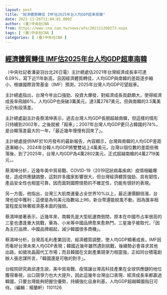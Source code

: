 ```yaml
---
layout: post
title: "經濟體質轉佳 IMF估2025年台人均GDP超車南韓"
date: 2021-11-26T11:04:01.000Z
author: (臺)中央社CNA
from: https://www.cna.com.tw/news/afe/202111260273.aspx
tags: [ (臺)中央社CNA ]
categories: [ (臺)中央社CNA ]
---
```

<!--1637924641000-->
[經濟體質轉佳 IMF估2025年台人均GDP超車南韓](https://www.cna.com.tw/news/afe/202111260273.aspx)
------

<div>
<div></div><div><p>（中央社記者潘姿羽台北26日電）主計總處估2021年台灣經濟成長率可達6.09%，寫下近11年新高，且因經濟體質轉佳，人均GDP與南韓的差距逐步縮小，根據國際貨幣基金（IMF）預測，2025年台灣人均GDP可望超車。</p><p>主計總處指出，台灣今年出口強勁、投資大爆發，對經濟成長貢獻頗大，使得經濟成長率飛越6%，人均GDP也突破3萬美元，達3萬2787美元，但與南韓的3.5萬美元仍有段落差。</p><p>主計總處副主計長蔡鴻坤表示，過去台灣人均GDP長期超越南韓，但這樣的情形只持續到2002年，之後就被「超車」；2007年台灣人均GDP更只占韓國的74%，是台韓落差最大的一年，「最近幾年慢慢有回來了」。</p><p>主計總處提供IMF於10月發布的最新報告，內容顯示，台灣與南韓的人均GDP差距逐漸縮小，2024年台韓人均GDP將雙雙站上4萬美元，台灣以個位數的差距些微落後，到了2025年，台灣人均GDP為4萬2802美元，正式超越南韓的4萬2719美元，。</p><p>蔡鴻坤分析，近幾年美中貿易戰、COVID-19（2019冠狀病毒疾病）疫情相繼爆發，造成供應鏈調整，這對許多國家影響很大，但台灣經濟體質強勁、具有韌性，產品安全性也相當可靠，因而面對國際情勢的不確定性，仍能有很好的表現。</p><p>另一方面，他指出，台灣三大航商運量占全世界10%以上，最近運價翻倍漲，台灣也從中獲利；這便是為何美元指數站上96，新台幣還能紋風不動，因為匯率相當程度反映著經濟基本面的強弱。</p><p>蔡鴻坤接著表示，近幾年來，南韓先是大型航運商倒閉，原本在中國市占率很高的三星也遭逢重大挑戰，華為、小米等中國品牌愈來愈熱門，三星幾乎被取代，「因為主打品牌，中國品牌崛起，減少韓國很多商機」。</p><p>蔡鴻坤分析，台灣高毛利產業回流、經濟體質調整，使人均GDP顯著成長，IMF因而看好台灣未來人均GDP表現；韓國近幾年雖然遇到挑戰，後續勢必會尋求其他出路，如搶攻晶圓代工市場；而且韓國在文創產業競爭力相當強，正如同台積電創辦人張忠謀所言，「韓國還是可敬的對手」。</p><p>台經院研究員邱達生說，美中貿易戰、疫情讓台灣高科技產業在全球供應鏈的地位獲得重視，出口競爭力也大大提升，因此這幾年台灣出口表現、經濟成長率都贏過韓國，只要台灣能夠把握住優勢，持續強化自身利基，人均GDP超越韓國指日可待。（編輯：楊蘭軒）1101126</p></div>
</div>
